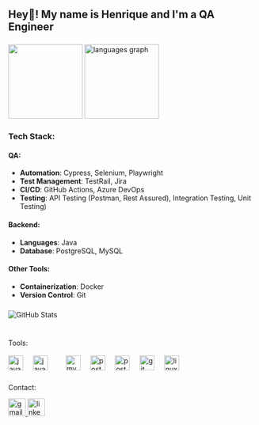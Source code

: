 <h2 align="left">Hey👋! My name is Henrique and I'm a QA Engineer </h2>

###

<div align="left">
 
<img height="150" src="https://media1.tenor.com/m/YUzRkMOL-3EAAAAC/programming-computer-frog.gif"  /> 

  <img src="https://github-readme-stats.vercel.app/api/top-langs?username=henriquedev0&locale=en&hide_title=false&layout=compact&card_width=320&langs_count=5&theme=dracula&hide_border=false" height="150" alt="languages graph"  />
</div>

###

<div align="left">
  
### Tech Stack:
#### QA:
- **Automation**: Cypress, Selenium, Playwright
- **Test Management**: TestRail, Jira
- **CI/CD**: GitHub Actions, Azure DevOps
- **Testing**: API Testing (Postman, Rest Assured), Integration Testing, Unit Testing)

#### Backend:
- **Languages**: Java
- **Database**: PostgreSQL, MySQL

#### Other Tools:
- **Containerization**: Docker
- **Version Control**: Git
</div>

###

<div align="left">
  <img src="https://github-profile-summary-cards.vercel.app/api/cards/stats?username=henriquedev0&theme=dracula" alt="GitHub Stats" />
</div>

###

<div align="left">
  <br> Tools:<br><br>
  <img src="https://cdn.jsdelivr.net/gh/devicons/devicon/icons/javascript/javascript-original.svg" height="30" alt="javascript logo"  />
  <img width="12" />
  <img src="https://cdn.jsdelivr.net/gh/devicons/devicon/icons/java/java-original.svg" height="30" alt="java logo"  />
  <img width="12" />
  <img width="12" />
  <img src="https://img.shields.io/badge/MySQL-005C84?style=for-the-badge&logo=mysql&logoColor=white" height="30" alt="mysql logo"  />
  <img width="12" />
  <img src="https://img.shields.io/badge/PostgreSQL-336791?style=for-the-badge&logo=postgresql&logoColor=white" height="30" alt="postgresql logo"  />
  <img width="12" />
  <img src="https://img.shields.io/badge/Postman-FF6C37?style=for-the-badge&logo=postman&logoColor=white" height="30" alt="postman logo" />
  <img width="12" />
  <img src="https://img.shields.io/badge/GIT-E44C30?style=for-the-badge&logo=git&logoColor=white" height="30" alt="git logo"  />
  <img width="12" />
  <img src="https://img.shields.io/badge/Linux-FCC624?style=for-the-badge&logo=linux&logoColor=black" height="30" alt="linux logo"  />
</div>

###
Contact:
<div align="left" style="gap:10px">
  <a href="mailto:henriquerocha.dev@gmail.com">
    <img src="https://img.shields.io/static/v1?message=Gmail&logo=gmail&label=&color=D14836&logoColor=white&labelColor=&style=for-the-badge" height="35" alt="gmail logo"  />
  </a>
 
  <a href="https://www.linkedin.com/in/henriquedev0">
    <img src="https://img.shields.io/static/v1?message=LinkedIn&logo=linkedin&label=&color=0077B5&logoColor=white&labelColor=&style=for-the-badge" height="35" alt="linkedin logo"  />
  </a>
</div>
